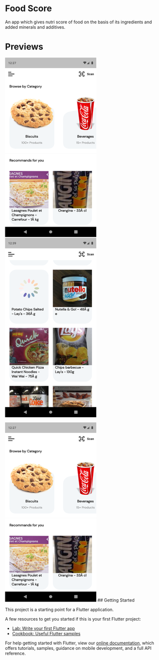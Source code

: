 # Food Score

An app which gives nutri score of food on the basis of its ingredients and added minerals and additives.

# Previews
<img src="https://github.com/suyash-debug/Food-Score/blob/master/ss/Screenshot_1617735430.png" width="300" height="590"> <img src="https://github.com/suyash-debug/Food-Score/blob/master/ss/Screenshot_1617736177.png" width="300" height="590">

<img src="https://github.com/suyash-debug/Food-Score/blob/master/ss/Screenshot_1617735430.png" width="300" height="590">
## Getting Started

This project is a starting point for a Flutter application.

A few resources to get you started if this is your first Flutter project:

- [Lab: Write your first Flutter app](https://flutter.dev/docs/get-started/codelab)
- [Cookbook: Useful Flutter samples](https://flutter.dev/docs/cookbook)

For help getting started with Flutter, view our
[online documentation](https://flutter.dev/docs), which offers tutorials,
samples, guidance on mobile development, and a full API reference.

